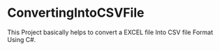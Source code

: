 # ConvertingIntoCSVFile
This Project basically helps to convert a EXCEL file Into CSV file Format Using C#.
